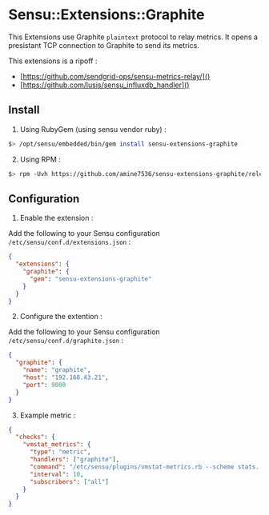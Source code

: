 # Sensu::Extensions::Graphite

This Extensions use Graphite `plaintext` protocol to relay metrics. It opens a presistant TCP connection to Graphite to send its metrics.

This extensions is a ripoff :
- [https://github.com/sendgrid-ops/sensu-metrics-relay/]()
- [https://github.com/lusis/sensu_influxdb_handler]()

## Install

1. Using RubyGem (using sensu vendor ruby) :

```bash
$> /opt/sensu/embedded/bin/gem install sensu-extensions-graphite
``` 

2. Using RPM :

```bash
$> rpm -Uvh https://github.com/amine7536/sensu-extensions-graphite/releases/download/v0.0.2/rubygem-sensu-extensions-graphite-0.0.2-1.noarch.rpm
```

## Configuration

1. Enable the extension :

Add the following to your Sensu configuration `/etc/sensu/conf.d/extensions.json` :

```json
{
  "extensions": {
    "graphite": {
      "gem": "sensu-extensions-graphite"
    }
  }
}
```

2. Configure the extention :

Add the following to your Sensu configuration `/etc/sensu/conf.d/graphite.json` :

```json
{
  "graphite": {
    "name": "graphite",
    "host": "192.168.43.21",
    "port": 9000
  }
}
```

3. Example metric :

```json
{
  "checks": {
    "vmstat_metrics": {
      "type": "metric",
      "handlers": ["graphite"],
      "command": "/etc/sensu/plugins/vmstat-metrics.rb --scheme stats.:::name:::",
      "interval": 10,
      "subscribers": ["all"]
    }
  }
}
```